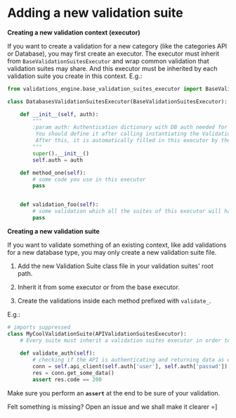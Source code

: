 # Adding a new validation suite

**Creating a new validation context (executor)**

If you want to create a validation for a new category (like the categories API or Database), you may first create an executor. 
The executor must inherit from `BaseValidationSuitesExecutor` and wrap common validation that validation suites may share. 
And this executor must be inherited by each validation suite you create in this context.
E.g.: 

```python
from validations_engine.base_validation_suites_executor import BaseValidationSuitesExecutor

class DatabasesValidationSuitesExecutor(BaseValidationSuitesExecutor):

    def __init__(self, auth):
        """
        :param auth: Authentication dictionary with DB auth needed for connecting in your test.
         You should define it after calling instantiating the ValidationsEngine(). 
         After this, it is automatically filled in this executor by the Validation Engine.
        """
        super().__init__()
        self.auth = auth

    def method_one(self):
        # some code you use in this executor
        pass


    def validation_foo(self):
        # some validation which all the suites of this executor will have
        pass
```

**Creating a new validation suite**

If you want to validate something of an existing context, like add validations for a new database type, you may only create a new validation suite file.

1. Add the new Validation Suite class file in your validation suites' root path.

2. Inherit it from some executor or from the base executor.

3. Create the validations inside each method prefixed with `validate_`.


E.g.:

```python
# imports suppressed
class MyCoolValidationSuite(APIValidationSuitesExecutor):
    # Every suite must inherit a validation suites executor in order to be run.
    
    def validate_auth(self):
        # checking if the API is authenticating and returning data as expected
        conn = self.api_client(self.auth['user'], self.auth['passwd'])
        res = conn.get_some_data()
        assert res.code == 200
```

Make sure you perform an **`assert`** at the end to be sure of your validation.

Felt something is missing? Open an issue and we shall make it clearer =]